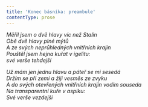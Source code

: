 ```yaml
---
title: 'Konec básníka: preambule'
contentType: prose
---
```


<section>

_Měřil jsem o dvě hlavy víc než Stalin  
Obě dvě hlavy plné mýtů  
A ze svých neprůhledných vnitřních krajin  
Pouštěl jsem hejna kuřat v igelitu:  
své verše tehdejší_

</section>

<section>

_Už mám jen jednu hlavu a páteř se mi sesedá  
Držím se při zemi a žiji vesměs ze zvyku  
A do svých otevřených vnitřních krajin vodím souseda  
Na transparentní kuře v aspiku:  
Své verše vezdejší_

</section>
